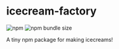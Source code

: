 # icecream-factory

![npm](https://img.shields.io/npm/v/icecream-factory)
![npm bundle size](https://img.shields.io/bundlephobia/min/icecream-factory)

A tiny npm package for making icecreams!
